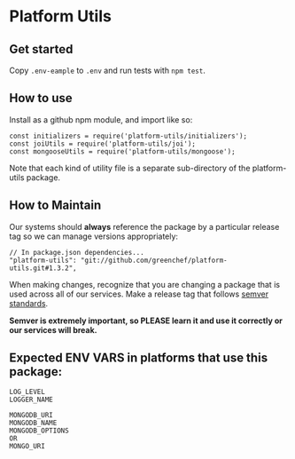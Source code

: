 # Platform Utils

## Get started
Copy `.env-eample` to `.env` and run tests with `npm test`.

## How to use
Install as a github npm module, and import like so:
```
const initializers = require('platform-utils/initializers');
const joiUtils = require('platform-utils/joi');
const mongooseUtils = require('platform-utils/mongoose');
```
Note that each kind of utility file is a separate sub-directory of the platform-utils package.

## How to Maintain
Our systems should **always** reference the package by a particular release tag so we can manage versions appropriately:
```
// In package.json dependencies...
"platform-utils": "git://github.com/greenchef/platform-utils.git#1.3.2",
```

When making changes, recognize that you are changing a package that is used across all of our services.
Make a release tag that follows [semver standards](https://docs.npmjs.com/about-semantic-versioning).

**Semver is extremely important, so PLEASE learn it and use it correctly or our services will break.**

## Expected ENV VARS in platforms that use this package:
```
LOG_LEVEL
LOGGER_NAME

MONGODB_URI
MONGODB_NAME
MONGODB_OPTIONS
OR
MONGO_URI
```
